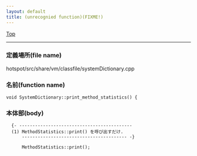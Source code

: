 ```yaml
---
layout: default
title: (unrecognied function)(FIXME!)
---
```

[Top](../index.html)

--- 
### 定義場所(file name)
hotspot/src/share/vm/classfile/systemDictionary.cpp

### 名前(function name)
```
void SystemDictionary::print_method_statistics() {
```

### 本体部(body)
```
  {- -------------------------------------------
  (1) MethodStatistics::print() を呼び出すだけ.
      ---------------------------------------- -}

	  MethodStatistics::print();
	
```


